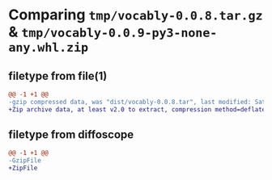 # Comparing `tmp/vocably-0.0.8.tar.gz` & `tmp/vocably-0.0.9-py3-none-any.whl.zip`

## filetype from file(1)

```diff
@@ -1 +1 @@
-gzip compressed data, was "dist/vocably-0.0.8.tar", last modified: Sat Dec 31 03:03:20 2022, max compression
+Zip archive data, at least v2.0 to extract, compression method=deflate
```

## filetype from diffoscope

```diff
@@ -1 +1 @@
-GzipFile
+ZipFile
```


